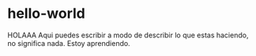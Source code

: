 # hello-world
HOLAAA
Aqui puedes escribir a modo de describir lo que estas haciendo, no significa nada. Estoy aprendiendo.

